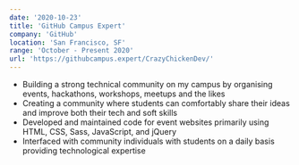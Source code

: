 ```yaml
---
date: '2020-10-23'
title: 'GitHub Campus Expert'
company: 'GitHub'
location: 'San Francisco, SF'
range: 'October - Present 2020'
url: 'https://githubcampus.expert/CrazyChickenDev/'
---
```


- Building a strong technical community on my campus by organising events, hackathons, workshops, meetups and the likes
- Creating a community where students can comfortably share their ideas and improve both their tech and soft skills
- Developed and maintained code for event websites primarily using HTML, CSS, Sass, JavaScript, and jQuery
- Interfaced with community individuals with students on a daily basis providing technological expertise

